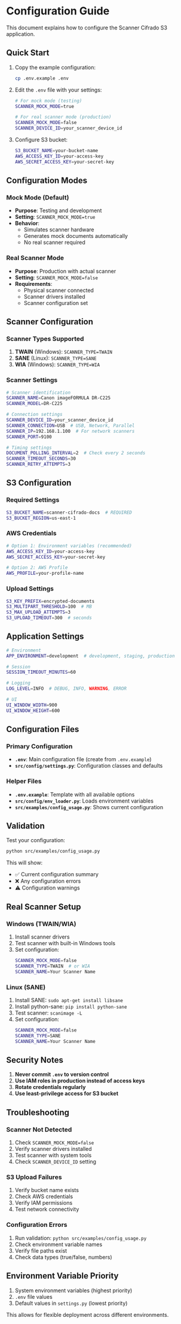 # Configuration Guide

This document explains how to configure the Scanner Cifrado S3 application.

## Quick Start

1. Copy the example configuration:
   ```bash
   cp .env.example .env
   ```

2. Edit the `.env` file with your settings:
   ```bash
   # For mock mode (testing)
   SCANNER_MOCK_MODE=true
   
   # For real scanner mode (production)
   SCANNER_MOCK_MODE=false
   SCANNER_DEVICE_ID=your_scanner_device_id
   ```

3. Configure S3 bucket:
   ```bash
   S3_BUCKET_NAME=your-bucket-name
   AWS_ACCESS_KEY_ID=your-access-key
   AWS_SECRET_ACCESS_KEY=your-secret-key
   ```

## Configuration Modes

### Mock Mode (Default)
- **Purpose**: Testing and development
- **Setting**: `SCANNER_MOCK_MODE=true`
- **Behavior**: 
  - Simulates scanner hardware
  - Generates mock documents automatically
  - No real scanner required

### Real Scanner Mode
- **Purpose**: Production with actual scanner
- **Setting**: `SCANNER_MOCK_MODE=false`
- **Requirements**:
  - Physical scanner connected
  - Scanner drivers installed
  - Scanner configuration set

## Scanner Configuration

### Scanner Types Supported
1. **TWAIN** (Windows): `SCANNER_TYPE=TWAIN`
2. **SANE** (Linux): `SCANNER_TYPE=SANE`  
3. **WIA** (Windows): `SCANNER_TYPE=WIA`

### Scanner Settings
```bash
# Scanner identification
SCANNER_NAME=Canon imageFORMULA DR-C225
SCANNER_MODEL=DR-C225

# Connection settings
SCANNER_DEVICE_ID=your_scanner_device_id
SCANNER_CONNECTION=USB  # USB, Network, Parallel
SCANNER_IP=192.168.1.100  # For network scanners
SCANNER_PORT=9100

# Timing settings
DOCUMENT_POLLING_INTERVAL=2  # Check every 2 seconds
SCANNER_TIMEOUT_SECONDS=30
SCANNER_RETRY_ATTEMPTS=3
```

## S3 Configuration

### Required Settings
```bash
S3_BUCKET_NAME=scanner-cifrado-docs  # REQUIRED
S3_BUCKET_REGION=us-east-1
```

### AWS Credentials
```bash
# Option 1: Environment variables (recommended)
AWS_ACCESS_KEY_ID=your-access-key
AWS_SECRET_ACCESS_KEY=your-secret-key

# Option 2: AWS Profile
AWS_PROFILE=your-profile-name
```

### Upload Settings
```bash
S3_KEY_PREFIX=encrypted-documents
S3_MULTIPART_THRESHOLD=100  # MB
S3_MAX_UPLOAD_ATTEMPTS=3
S3_UPLOAD_TIMEOUT=300  # seconds
```

## Application Settings

```bash
# Environment
APP_ENVIRONMENT=development  # development, staging, production

# Session
SESSION_TIMEOUT_MINUTES=60

# Logging
LOG_LEVEL=INFO  # DEBUG, INFO, WARNING, ERROR

# UI
UI_WINDOW_WIDTH=900
UI_WINDOW_HEIGHT=600
```

## Configuration Files

### Primary Configuration
- **`.env`**: Main configuration file (create from `.env.example`)
- **`src/config/settings.py`**: Configuration classes and defaults

### Helper Files
- **`.env.example`**: Template with all available options
- **`src/config/env_loader.py`**: Loads environment variables
- **`src/examples/config_usage.py`**: Shows current configuration

## Validation

Test your configuration:
```bash
python src/examples/config_usage.py
```

This will show:
- ✅ Current configuration summary
- ❌ Any configuration errors
- ⚠️ Configuration warnings

## Real Scanner Setup

### Windows (TWAIN/WIA)
1. Install scanner drivers
2. Test scanner with built-in Windows tools
3. Set configuration:
   ```bash
   SCANNER_MOCK_MODE=false
   SCANNER_TYPE=TWAIN  # or WIA
   SCANNER_NAME=Your Scanner Name
   ```

### Linux (SANE)
1. Install SANE: `sudo apt-get install libsane`
2. Install python-sane: `pip install python-sane`
3. Test scanner: `scanimage -L`
4. Set configuration:
   ```bash
   SCANNER_MOCK_MODE=false
   SCANNER_TYPE=SANE
   SCANNER_NAME=Your Scanner Name
   ```

## Security Notes

1. **Never commit `.env` to version control**
2. **Use IAM roles in production instead of access keys**
3. **Rotate credentials regularly**
4. **Use least-privilege access for S3 bucket**

## Troubleshooting

### Scanner Not Detected
1. Check `SCANNER_MOCK_MODE=false`
2. Verify scanner drivers installed
3. Test scanner with system tools
4. Check `SCANNER_DEVICE_ID` setting

### S3 Upload Failures
1. Verify bucket name exists
2. Check AWS credentials
3. Verify IAM permissions
4. Test network connectivity

### Configuration Errors
1. Run validation: `python src/examples/config_usage.py`
2. Check environment variable names
3. Verify file paths exist
4. Check data types (true/false, numbers)

## Environment Variable Priority

1. System environment variables (highest priority)
2. `.env` file values
3. Default values in `settings.py` (lowest priority)

This allows for flexible deployment across different environments.